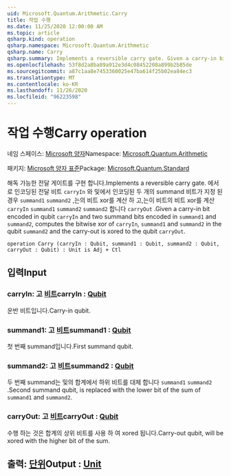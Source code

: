 ```yaml
---
uid: Microsoft.Quantum.Arithmetic.Carry
title: 작업 수행
ms.date: 11/25/2020 12:00:00 AM
ms.topic: article
qsharp.kind: operation
qsharp.namespace: Microsoft.Quantum.Arithmetic
qsharp.name: Carry
qsharp.summary: Implements a reversible carry gate. Given a carry-in bit encoded in qubit `carryIn` and two summand bits encoded in `summand1` and `summand2`, computes the bitwise xor of `carryIn`, `summand1` and `summand2` in the qubit `summand2` and the carry-out is xored to the qubit `carryOut`.
ms.openlocfilehash: 53f8d2a8ba89a912e3d4c08452208a899b2b85de
ms.sourcegitcommit: a87c1aa8e7453360025e47ba614f25b02ea84ec3
ms.translationtype: MT
ms.contentlocale: ko-KR
ms.lasthandoff: 11/26/2020
ms.locfileid: "96223598"
---
```

# <a name="carry-operation"></a><span data-ttu-id="af3e2-102">작업 수행</span><span class="sxs-lookup"><span data-stu-id="af3e2-102">Carry operation</span></span>

<span data-ttu-id="af3e2-103">네임 스페이스: [Microsoft 양자](xref:Microsoft.Quantum.Arithmetic)</span><span class="sxs-lookup"><span data-stu-id="af3e2-103">Namespace: [Microsoft.Quantum.Arithmetic](xref:Microsoft.Quantum.Arithmetic)</span></span>

<span data-ttu-id="af3e2-104">패키지: [Microsoft 양자 표준](https://nuget.org/packages/Microsoft.Quantum.Standard)</span><span class="sxs-lookup"><span data-stu-id="af3e2-104">Package: [Microsoft.Quantum.Standard](https://nuget.org/packages/Microsoft.Quantum.Standard)</span></span>


<span data-ttu-id="af3e2-105">해독 가능한 전달 게이트를 구현 합니다.</span><span class="sxs-lookup"><span data-stu-id="af3e2-105">Implements a reversible carry gate.</span></span> <span data-ttu-id="af3e2-106">에서로 인코딩된 전달 비트 `carryIn` 와 및에서 인코딩된 두 개의 summand 비트가 지정 된 경우 `summand1` `summand2` ,는의 비트 xor를 계산 하 고,는이 비트의 비트 xor를 계산 `carryIn` `summand1` `summand2` `summand2` 합니다 `carryOut` .</span><span class="sxs-lookup"><span data-stu-id="af3e2-106">Given a carry-in bit encoded in qubit `carryIn` and two summand bits encoded in `summand1` and `summand2`, computes the bitwise xor of `carryIn`, `summand1` and `summand2` in the qubit `summand2` and the carry-out is xored to the qubit `carryOut`.</span></span>

```qsharp
operation Carry (carryIn : Qubit, summand1 : Qubit, summand2 : Qubit, carryOut : Qubit) : Unit is Adj + Ctl
```


## <a name="input"></a><span data-ttu-id="af3e2-107">입력</span><span class="sxs-lookup"><span data-stu-id="af3e2-107">Input</span></span>

### <a name="carryin--qubit"></a><span data-ttu-id="af3e2-108">carryIn: 고 [비트](xref:microsoft.quantum.lang-ref.qubit)</span><span class="sxs-lookup"><span data-stu-id="af3e2-108">carryIn : [Qubit](xref:microsoft.quantum.lang-ref.qubit)</span></span>

<span data-ttu-id="af3e2-109">운반 비트입니다.</span><span class="sxs-lookup"><span data-stu-id="af3e2-109">Carry-in qubit.</span></span>


### <a name="summand1--qubit"></a><span data-ttu-id="af3e2-110">summand1: 고 [비트](xref:microsoft.quantum.lang-ref.qubit)</span><span class="sxs-lookup"><span data-stu-id="af3e2-110">summand1 : [Qubit](xref:microsoft.quantum.lang-ref.qubit)</span></span>

<span data-ttu-id="af3e2-111">첫 번째 summand입니다.</span><span class="sxs-lookup"><span data-stu-id="af3e2-111">First summand qubit.</span></span>


### <a name="summand2--qubit"></a><span data-ttu-id="af3e2-112">summand2: 고 [비트](xref:microsoft.quantum.lang-ref.qubit)</span><span class="sxs-lookup"><span data-stu-id="af3e2-112">summand2 : [Qubit](xref:microsoft.quantum.lang-ref.qubit)</span></span>

<span data-ttu-id="af3e2-113">두 번째 summand는 및의 합계에서 하위 비트를 대체 합니다 `summand1` `summand2` .</span><span class="sxs-lookup"><span data-stu-id="af3e2-113">Second summand qubit, is replaced with the lower bit of the sum of `summand1` and `summand2`.</span></span>


### <a name="carryout--qubit"></a><span data-ttu-id="af3e2-114">carryOut: 고 [비트](xref:microsoft.quantum.lang-ref.qubit)</span><span class="sxs-lookup"><span data-stu-id="af3e2-114">carryOut : [Qubit](xref:microsoft.quantum.lang-ref.qubit)</span></span>

<span data-ttu-id="af3e2-115">수행 하는 것은 합계의 상위 비트를 사용 하 여 xored 됩니다.</span><span class="sxs-lookup"><span data-stu-id="af3e2-115">Carry-out qubit, will be xored with the higher bit of the sum.</span></span>



## <a name="output--unit"></a><span data-ttu-id="af3e2-116">출력: [단위](xref:microsoft.quantum.lang-ref.unit)</span><span class="sxs-lookup"><span data-stu-id="af3e2-116">Output : [Unit](xref:microsoft.quantum.lang-ref.unit)</span></span>

